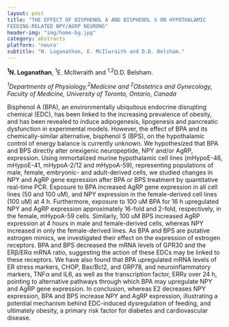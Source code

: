 ```yaml
---
layout: post
title: "THE EFFECT OF BISPHENOL A AND BISPHENOL S ON HYPOTHALAMIC
FEEDING-RELATED NPY/AGRP NEURONS"
header-img: "img/home-bg.jpg"
category: abstracts
platform: 'neuro'
subtitle: "N. Loganathan, E. McIlwraith and D.D. Belsham."
---
```

**<sup>1</sup>N. Loganathan**, <sup>1</sup>E. McIlwraith and <sup>1,2</sup>D.D. Belsham.

_<sup>1</sup>Departments of Physiology,<sup>2</sup>Medicine and <sup>2</sup>Obstetrics and Gynecology, Faculty of Medicine, University of Toronto, Ontario, Canada_

Bisphenol A (BPA), an environmentally ubiquitous endocrine disrupting
chemical (EDC), has been linked to the increasing prevalence of obesity,
and has been revealed to induce adipogenesis, lipogenesis and pancreatic
dysfunction in experimental models. However, the effect of BPA and its
chemically-similar alternative, bisphenol S (BPS), on the hypothalamic
control of energy balance is currently unknown. We hypothesized that BPA
and BPS directly alter orexigenic neuropeptide, NPY and/or AgRP,
expression. Using immortalized murine hypothalamic cell lines
(mHypoE-46, mHypoE-41, mHypoA-2/12 and mHypoA-59), representing
populations of male, female, embryonic- and adult-derived cells, we
studied changes in NPY and AgRP gene expression after BPA or BPS
treatment by quantitative real-time PCR. Exposure to BPA increased AgRP
gene expression in all cell lines (50 and 100 uM), and NPY expression in
the female-derived cell lines (100 uM) at 4 h. Furthermore, exposure to
100 uM BPA for 16 h upregulated NPY and AgRP expression approximately
16-fold and 2-fold, respectively, in the female, mHypoA-59 cells.
Similarly, 100 uM BPS increased AgRP expression at 4 hours in male and
female-derived cells, whereas NPY increased in only the female-derived
lines. As BPA and BPS are putative estrogen mimics, we investigated
their effect on the expression of estrogen receptors. BPA and BPS
decreased the mRNA levels of GPR30 and the ERβ/ERα mRNA ratio,
suggesting the action of these EDCs may be linked to these receptors. We
have also found that BPA upregulated mRNA levels of ER stress markers,
CHOP, Bax/Bcl2, and GRP78, and neuroinflammatory markers, TNFα and IL6,
as well as the transcription factor, ERRγ over 24 h, pointing to
alternative pathways through which BPA may upregulate NPY and AgRP gene
expression. In conclusion, whereas E2 decreases NPY expression, BPA and
BPS increase NPY and AgRP expression, illustrating a potential mechanism
behind EDC-induced dysregulation of feeding, and ultimately obesity, a
primary risk factor for diabetes and cardiovascular disease.
